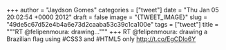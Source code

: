 
+++
author = "Jaydson Gomes"
categories = ["tweet"]
date = "Thu Jan 05 20:02:54 +0000 2012"
draft = false
image = "{TWEET_IMAGE}"
slug = "49de5c67d52e4b4a6e73d2caaba53c39c1ca100e"
tags = ["tweet"]
title = """RT @felipenmoura: drawing..."""
+++
RT @felipenmoura: drawing a Brazilian flag using #CSS3 and #HTML5 only http://t.co/EgCDlo6Y
